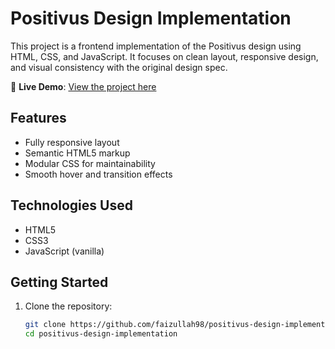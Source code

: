 # Positivus Design Implementation

This project is a frontend implementation of the Positivus design using HTML, CSS, and JavaScript. It focuses on clean layout, responsive design, and visual consistency with the original design spec.

🔗 **Live Demo**: [View the project here](https://faizullah98.github.io/positivus-design-implementation/)

## Features

- Fully responsive layout
- Semantic HTML5 markup
- Modular CSS for maintainability
- Smooth hover and transition effects

## Technologies Used

- HTML5
- CSS3
- JavaScript (vanilla)

## Getting Started

1. Clone the repository:
   ```bash
   git clone https://github.com/faizullah98/positivus-design-implementation.git
   cd positivus-design-implementation
